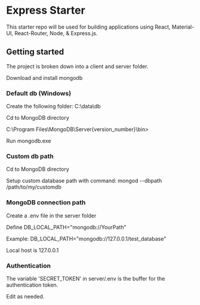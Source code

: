 # Express Starter

This starter repo will be used for building applications using React, Material-UI, React-Router, Node, & Express.js.

## Getting started

The project is broken down into a client and server folder.

Download and install mongodb

### Default db (Windows)
Create the following folder: C:\data\db

Cd to MongoDB directory

C:\Program Files\MongoDB\Server\{version_number}\bin>

Run mongodb.exe

### Custom db path
Cd to MongoDB directory

Setup custom database path with command: mongod --dbpath /path/to/my/customdb

### MongoDB connection path
Create a .env file in the server folder

Define DB_LOCAL_PATH="mongodb://YourPath"

Example: DB_LOCAL_PATH="mongodb://127.0.0.1/test_database"

Local host is 127.0.0.1

### Authentication
The variable 'SECRET_TOKEN' in server/.env is the buffer for the authentication token.

Edit as needed.